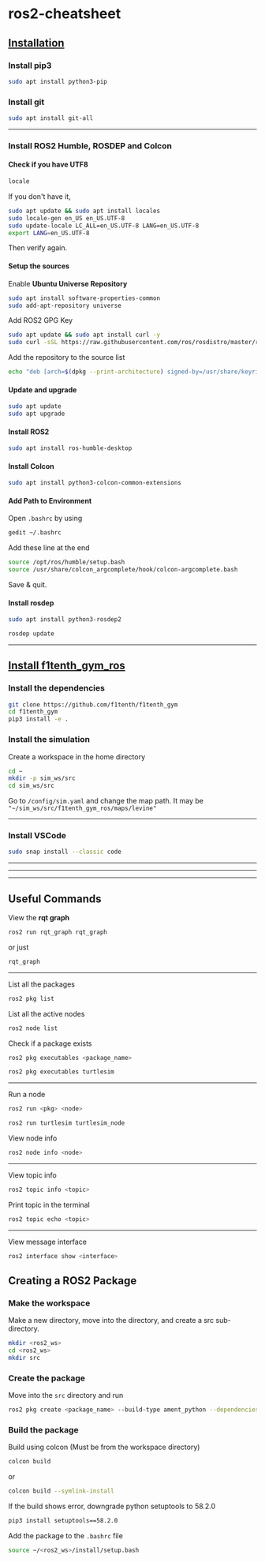 # ros2-cheatsheet

## [Installation](https://docs.ros.org/en/humble/Installation/Ubuntu-Install-Debs.html)

### Install pip3
```bash
sudo apt install python3-pip
```

### Install git
```bash
sudo apt install git-all
```

---

### Install ROS2 Humble, ROSDEP and Colcon

#### Check if you have UTF8

```bash
locale
```
If you don't have it,
```bash
sudo apt update && sudo apt install locales
sudo locale-gen en_US en_US.UTF-8
sudo update-locale LC_ALL=en_US.UTF-8 LANG=en_US.UTF-8
export LANG=en_US.UTF-8
```
Then verify again.

#### Setup the sources
Enable **Ubuntu Universe Repository**
```bash
sudo apt install software-properties-common
sudo add-apt-repository universe
```
Add ROS2 GPG Key
```bash
sudo apt update && sudo apt install curl -y
sudo curl -sSL https://raw.githubusercontent.com/ros/rosdistro/master/ros.key -o /usr/share/keyrings/ros-archive-keyring.gpg
```
Add the repository to the source list
```bash
echo "deb [arch=$(dpkg --print-architecture) signed-by=/usr/share/keyrings/ros-archive-keyring.gpg] http://packages.ros.org/ros2/ubuntu $(. /etc/os-release && echo $UBUNTU_CODENAME) main" | sudo tee /etc/apt/sources.list.d/ros2.list > /dev/null
```

#### Update and upgrade
```bash
sudo apt update
sudo apt upgrade
```

#### Install ROS2
```bash
sudo apt install ros-humble-desktop
```

#### Install Colcon
```bash
sudo apt install python3-colcon-common-extensions
```

#### Add Path to Environment
Open ` .bashrc ` by using
```bash
gedit ~/.bashrc
```
Add these line at the end
```bash
source /opt/ros/humble/setup.bash
source /usr/share/colcon_argcomplete/hook/colcon-argcomplete.bash
```
Save & quit.

#### Install rosdep
```bash
sudo apt install python3-rosdep2
```
```bash
rosdep update
```
---

## [Install f1tenth_gym_ros](https://github.com/f1tenth/f1tenth_gym_ros)

### Install the dependencies
```bash
git clone https://github.com/f1tenth/f1tenth_gym
cd f1tenth_gym
pip3 install -e .
```

### Install the simulation
Create a workspace in the home directory
```bash
cd ~
mkdir -p sim_ws/src
cd sim_ws/src
```
Go to ` /config/sim.yaml ` and change the map path. It may be `"~/sim_ws/src/f1tenth_gym_ros/maps/levine"`

---

### Install VSCode
```bash
sudo snap install --classic code
```

---
---
---

## Useful Commands
View the **rqt graph**
```bash
ros2 run rqt_graph rqt_graph
```
or just
```bash
rqt_graph
```

---

List all the packages
```bash
ros2 pkg list
```

List all the active nodes
```bash
ros2 node list
```

Check if a package exists
```bash
ros2 pkg executables <package_name>
```
```bash
ros2 pkg executables turtlesim
```

---

Run a node
```bash
ros2 run <pkg> <node>
```
```bash
ros2 run turtlesim turtlesim_node
```

View node info
```bash
ros2 node info <node>
```

---

View topic info
```bash
ros2 topic info <topic>
```

Print topic in the terminal
```bash
ros2 topic echo <topic>
```

---

View message interface
```bash
ros2 interface show <interface>
```

## Creating a ROS2 Package
### Make the workspace
Make a new directory, move into the directory, and create a src sub-directory.
```bash
mkdir <ros2_ws>
cd <ros2_ws>
mkdir src
```

### Create the package
Move into the ` src ` directory and run
```bash
ros2 pkg create <package_name> --build-type ament_python --dependencies rclpy
```

### Build the package
Build using colcon (Must be from the workspace directory)
```bash
colcon build
```
or
```bash
colcon build --symlink-install
```

If the build shows error, downgrade python setuptools to 58.2.0
```bash
pip3 install setuptools==58.2.0
```

Add the package to the ` .bashrc ` file
```bash
source ~/<ros2_ws>/install/setup.bash
```

